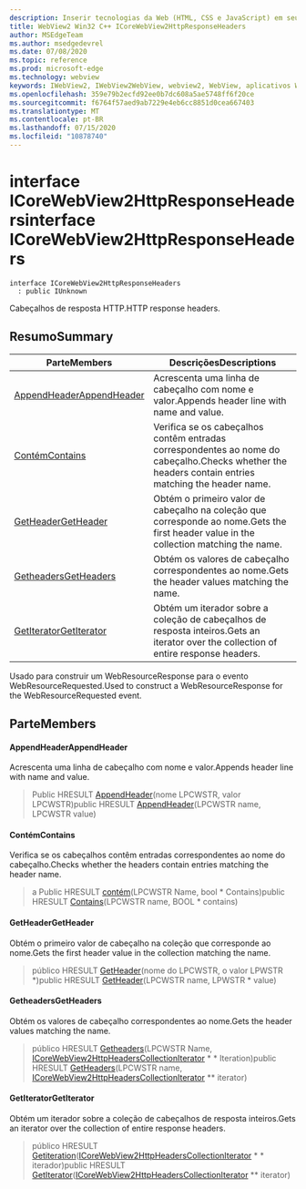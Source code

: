```yaml
---
description: Inserir tecnologias da Web (HTML, CSS e JavaScript) em seus aplicativos nativos com o controle WebView2 do Microsoft Edge
title: WebView2 Win32 C++ ICoreWebView2HttpResponseHeaders
author: MSEdgeTeam
ms.author: msedgedevrel
ms.date: 07/08/2020
ms.topic: reference
ms.prod: microsoft-edge
ms.technology: webview
keywords: IWebView2, IWebView2WebView, webview2, WebView, aplicativos Win32, Win32, Edge, ICoreWebView2, ICoreWebView2Controller, controle do navegador, HTML Edge, ICoreWebView2HttpResponseHeaders
ms.openlocfilehash: 359e79b2ecfd92ee0b7dc608a5ae5748ff6f20ce
ms.sourcegitcommit: f6764f57aed9ab7229e4eb6cc8851d0cea667403
ms.translationtype: MT
ms.contentlocale: pt-BR
ms.lasthandoff: 07/15/2020
ms.locfileid: "10878740"
---
```

# <span data-ttu-id="23ebf-104">interface ICoreWebView2HttpResponseHeaders</span><span class="sxs-lookup"><span data-stu-id="23ebf-104">interface ICoreWebView2HttpResponseHeaders</span></span> 

```
interface ICoreWebView2HttpResponseHeaders
  : public IUnknown
```

<span data-ttu-id="23ebf-105">Cabeçalhos de resposta HTTP.</span><span class="sxs-lookup"><span data-stu-id="23ebf-105">HTTP response headers.</span></span>

## <span data-ttu-id="23ebf-106">Resumo</span><span class="sxs-lookup"><span data-stu-id="23ebf-106">Summary</span></span>

 <span data-ttu-id="23ebf-107">Parte</span><span class="sxs-lookup"><span data-stu-id="23ebf-107">Members</span></span>                        | <span data-ttu-id="23ebf-108">Descrições</span><span class="sxs-lookup"><span data-stu-id="23ebf-108">Descriptions</span></span>
--------------------------------|---------------------------------------------
[<span data-ttu-id="23ebf-109">AppendHeader</span><span class="sxs-lookup"><span data-stu-id="23ebf-109">AppendHeader</span></span>](#appendheader) | <span data-ttu-id="23ebf-110">Acrescenta uma linha de cabeçalho com nome e valor.</span><span class="sxs-lookup"><span data-stu-id="23ebf-110">Appends header line with name and value.</span></span>
[<span data-ttu-id="23ebf-111">Contém</span><span class="sxs-lookup"><span data-stu-id="23ebf-111">Contains</span></span>](#contains) | <span data-ttu-id="23ebf-112">Verifica se os cabeçalhos contêm entradas correspondentes ao nome do cabeçalho.</span><span class="sxs-lookup"><span data-stu-id="23ebf-112">Checks whether the headers contain entries matching the header name.</span></span>
[<span data-ttu-id="23ebf-113">GetHeader</span><span class="sxs-lookup"><span data-stu-id="23ebf-113">GetHeader</span></span>](#getheader) | <span data-ttu-id="23ebf-114">Obtém o primeiro valor de cabeçalho na coleção que corresponde ao nome.</span><span class="sxs-lookup"><span data-stu-id="23ebf-114">Gets the first header value in the collection matching the name.</span></span>
[<span data-ttu-id="23ebf-115">Getheaders</span><span class="sxs-lookup"><span data-stu-id="23ebf-115">GetHeaders</span></span>](#getheaders) | <span data-ttu-id="23ebf-116">Obtém os valores de cabeçalho correspondentes ao nome.</span><span class="sxs-lookup"><span data-stu-id="23ebf-116">Gets the header values matching the name.</span></span>
[<span data-ttu-id="23ebf-117">GetIterator</span><span class="sxs-lookup"><span data-stu-id="23ebf-117">GetIterator</span></span>](#getiterator) | <span data-ttu-id="23ebf-118">Obtém um iterador sobre a coleção de cabeçalhos de resposta inteiros.</span><span class="sxs-lookup"><span data-stu-id="23ebf-118">Gets an iterator over the collection of entire response headers.</span></span>

<span data-ttu-id="23ebf-119">Usado para construir um WebResourceResponse para o evento WebResourceRequested.</span><span class="sxs-lookup"><span data-stu-id="23ebf-119">Used to construct a WebResourceResponse for the WebResourceRequested event.</span></span>

## <span data-ttu-id="23ebf-120">Parte</span><span class="sxs-lookup"><span data-stu-id="23ebf-120">Members</span></span>

#### <span data-ttu-id="23ebf-121">AppendHeader</span><span class="sxs-lookup"><span data-stu-id="23ebf-121">AppendHeader</span></span> 

<span data-ttu-id="23ebf-122">Acrescenta uma linha de cabeçalho com nome e valor.</span><span class="sxs-lookup"><span data-stu-id="23ebf-122">Appends header line with name and value.</span></span>

> <span data-ttu-id="23ebf-123">Public HRESULT [AppendHeader](#appendheader)(nome LPCWSTR, valor LPCWSTR)</span><span class="sxs-lookup"><span data-stu-id="23ebf-123">public HRESULT [AppendHeader](#appendheader)(LPCWSTR name, LPCWSTR value)</span></span>

#### <span data-ttu-id="23ebf-124">Contém</span><span class="sxs-lookup"><span data-stu-id="23ebf-124">Contains</span></span> 

<span data-ttu-id="23ebf-125">Verifica se os cabeçalhos contêm entradas correspondentes ao nome do cabeçalho.</span><span class="sxs-lookup"><span data-stu-id="23ebf-125">Checks whether the headers contain entries matching the header name.</span></span>

> <span data-ttu-id="23ebf-126">a Public HRESULT [contém](#contains)(LPCWSTR Name, bool \* Contains)</span><span class="sxs-lookup"><span data-stu-id="23ebf-126">public HRESULT [Contains](#contains)(LPCWSTR name, BOOL \* contains)</span></span>

#### <span data-ttu-id="23ebf-127">GetHeader</span><span class="sxs-lookup"><span data-stu-id="23ebf-127">GetHeader</span></span> 

<span data-ttu-id="23ebf-128">Obtém o primeiro valor de cabeçalho na coleção que corresponde ao nome.</span><span class="sxs-lookup"><span data-stu-id="23ebf-128">Gets the first header value in the collection matching the name.</span></span>

> <span data-ttu-id="23ebf-129">público HRESULT [GetHeader](#getheader)(nome do LPCWSTR, o valor LPWSTR \*)</span><span class="sxs-lookup"><span data-stu-id="23ebf-129">public HRESULT [GetHeader](#getheader)(LPCWSTR name, LPWSTR \* value)</span></span>

#### <span data-ttu-id="23ebf-130">Getheaders</span><span class="sxs-lookup"><span data-stu-id="23ebf-130">GetHeaders</span></span> 

<span data-ttu-id="23ebf-131">Obtém os valores de cabeçalho correspondentes ao nome.</span><span class="sxs-lookup"><span data-stu-id="23ebf-131">Gets the header values matching the name.</span></span>

> <span data-ttu-id="23ebf-132">público HRESULT [Getheaders](#getheaders)(LPCWSTR Name, [ICoreWebView2HttpHeadersCollectionIterator](icorewebview2httpheaderscollectioniterator.md) \* \* Iteration)</span><span class="sxs-lookup"><span data-stu-id="23ebf-132">public HRESULT [GetHeaders](#getheaders)(LPCWSTR name, [ICoreWebView2HttpHeadersCollectionIterator](icorewebview2httpheaderscollectioniterator.md) \*\* iterator)</span></span>

#### <span data-ttu-id="23ebf-133">GetIterator</span><span class="sxs-lookup"><span data-stu-id="23ebf-133">GetIterator</span></span> 

<span data-ttu-id="23ebf-134">Obtém um iterador sobre a coleção de cabeçalhos de resposta inteiros.</span><span class="sxs-lookup"><span data-stu-id="23ebf-134">Gets an iterator over the collection of entire response headers.</span></span>

> <span data-ttu-id="23ebf-135">público HRESULT [Getiteration](#getiterator)([ICoreWebView2HttpHeadersCollectionIterator](icorewebview2httpheaderscollectioniterator.md) \* \* iterador)</span><span class="sxs-lookup"><span data-stu-id="23ebf-135">public HRESULT [GetIterator](#getiterator)([ICoreWebView2HttpHeadersCollectionIterator](icorewebview2httpheaderscollectioniterator.md) \*\* iterator)</span></span>


